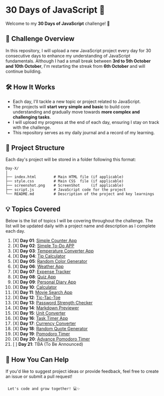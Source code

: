 # 30 Days of JavaScript 🚀

Welcome to my **30 Days of JavaScript** challenge! 🎉

## 📅 Challenge Overview

In this repository, I will upload a new JavaScript project every day for 30 consecutive days to enhance my understanding of JavaScript fundamentals. Although I had a small break between **3rd to 5th October and 10th October**, I'm restarting the streak from **6th October** and will continue building.

## 🛠️ How It Works

- Each day, I'll tackle a new topic or project related to JavaScript.
- The projects will **start very simple and basic** to build core understanding and gradually move towards **more complex and challenging tasks**.
- I will upload my progress at the end of each day, ensuring I stay on track with the challenge.
- This repository serves as my daily journal and a record of my learning.


## 📁 Project Structure

Each day's project will be stored in a folder following this format:

```
Day-X/
│
├── index.html        # Main HTML file (if applicable)
├── style.css         # Main CSS  file (if applicable)
├── screenshot.png    # ScreenShot     (if applicable)
├── script.js         # JavaScript code for the project
└── README.md         # Description of the project and key learnings
```

## 💡 Topics Covered

Below is the list of topics I will be covering throughout the challenge. The list will be updated daily with a project name and description as I complete each day.

1. [X]  **Day 01**:  [Simple Counter App](https://github.com/VaibhavKatariya/30DaysOfJavaScript/tree/main/Day-01)
2. [X]  **Day 02**:  [Simple To-Do APP](https://github.com/VaibhavKatariya/30DaysOfJavaScript/tree/main/Day-02)
3. [X]  **Day 03**:  [Temperature Converter App](https://github.com/VaibhavKatariya/30DaysOfJavaScript/tree/main/Day-03)
4. [X]  **Day 04**:  [Tip Calculator](https://github.com/VaibhavKatariya/30DaysOfJavaScript/tree/main/Day-04)
5. [X]  **Day 05**:  [Random Color Generator](https://github.com/VaibhavKatariya/30DaysOfJavaScript/tree/main/Day-05)
6. [X]  **Day 06**:  [Weather App](https://github.com/VaibhavKatariya/30DaysOfJavaScript/tree/main/Day-06)
7. [X]  **Day 07**:  [Expense Tracker](https://github.com/VaibhavKatariya/30DaysOfJavaScript/tree/main/Day-07)
8. [X]  **Day 08**:  [Quiz App](https://github.com/VaibhavKatariya/30DaysOfJavaScript/tree/main/Day-08)
9. [X]  **Day 09**:  [Personal Diary App](https://github.com/VaibhavKatariya/30DaysOfJavaScript/tree/main/Day-09)
10. [X]  **Day 10**:  [Calculator](https://github.com/VaibhavKatariya/30DaysOfJavaScript/tree/main/Day-10)
11. [X]  **Day 11**:  [Movie Search App](https://github.com/VaibhavKatariya/30DaysOfJavaScript/tree/main/Day-11)
12. [X]  **Day 12**:  [Tic-Tac-Toe](https://github.com/VaibhavKatariya/30DaysOfJavaScript/tree/main/Day-12)
13. [X]  **Day 13**:  [Password Strength Checker](https://github.com/VaibhavKatariya/30DaysOfJavaScript/tree/main/Day-13)
14. [X]  **Day 14**:  [Markdown Previewer](https://github.com/VaibhavKatariya/30DaysOfJavaScript/tree/main/Day-14)
15. [X]  **Day 15**:  [Unit Converter](https://github.com/VaibhavKatariya/30DaysOfJavaScript/tree/main/Day-15)
16. [X]  **Day 16**:  [Task Timer App](https://github.com/VaibhavKatariya/30DaysOfJavaScript/tree/main/Day-16)
17. [X]  **Day 17**:  [Currency Converter](https://github.com/VaibhavKatariya/30DaysOfJavaScript/tree/main/Day-17)
18. [X]  **Day 18**:  [Random Quote Generator](https://github.com/VaibhavKatariya/30DaysOfJavaScript/tree/main/Day-18)
19. [X]  **Day 19**:  [Pomodoro Timer](https://github.com/VaibhavKatariya/30DaysOfJavaScript/tree/main/Day-19)
20. [X]  **Day 20**:  [Advance Pomodoro Timer](https://github.com/VaibhavKatariya/30DaysOfJavaScript/tree/main/Day-20)
21. [ ]  **Day 21**: TBA (To Be Announced)

## 🤝 How You Can Help

If you'd like to suggest project ideas or provide feedback, feel free to create an issue or submit a pull request!

### 

```
 Let's code and grow together! 💻✨ 
```
